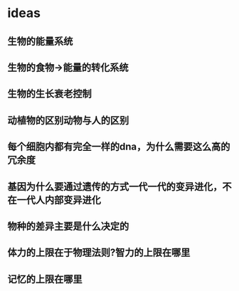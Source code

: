# ideas

## 生物的能量系统
## 生物的食物->能量的转化系统
## 生物的生长衰老控制
## 动植物的区别动物与人的区别
## 每个细胞内都有完全一样的dna，为什么需要这么高的冗余度
## 基因为什么要通过遗传的方式一代一代的变异进化，不在一代人内部变异进化
## 物种的差异主要是什么决定的
## 体力的上限在于物理法则?智力的上限在哪里
## 记忆的上限在哪里


